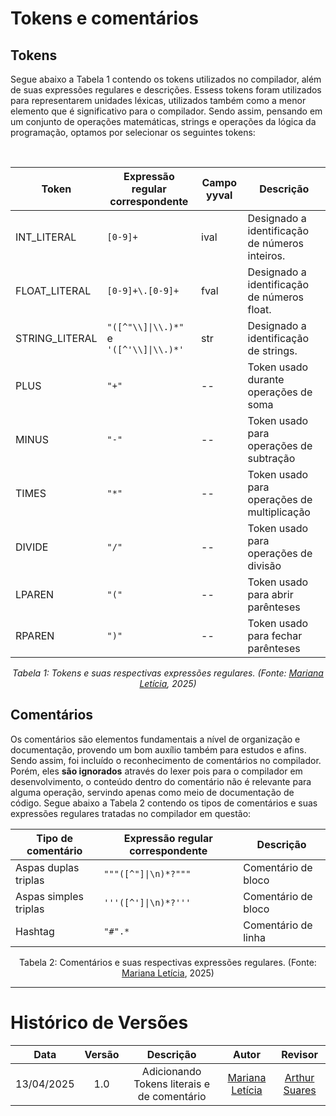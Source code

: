

# Tokens e comentários

##  Tokens

Segue abaixo a Tabela 1 contendo os tokens utilizados no compilador, além de suas expressões regulares e descrições. Essess tokens foram utilizados para representarem unidades léxicas, utilizados também como a menor elemento que é significativo para o compilador. Sendo assim, pensando em um conjunto de operações matemáticas, strings e operações da lógica da programação, optamos por selecionar os seguintes tokens:

<br>

<center>

<table>
  <thead>
    <tr>
      <th>Token</th>
      <th>Expressão regular correspondente</th>
      <th>Campo yyval</th>
      <th>Descrição</th>
    </tr>
  </thead>
  <tbody>
    <tr>
      <td>INT_LITERAL</td>
      <td><code>[0-9]+</code></td>
      <td>ival</td>
      <td>Designado a identificação de números inteiros.</td>
    </tr>
    <tr>
      <td>FLOAT_LITERAL</td>
      <td><code>[0-9]+\.[0-9]+</code></td>
      <td>fval</td>
      <td>Designado a identificação de números float.</td>
    </tr>
    <tr>
      <td>STRING_LITERAL</td>
      <td><code>&quot;([^&quot;\\]|\\.)*&quot;</code> e <code>&#39;([^&#39;\\]|\\.)*&#39;</code></td>
      <td>str</td>
      <td>Designado a identificação de strings.</td>
    </tr>
    <tr>
      <td>PLUS</td>
      <td><code>&quot;+&quot;</code></td>
      <td>--</td>
      <td>Token usado durante operações de soma</td>
    </tr>
    <tr>
      <td>MINUS</td>
      <td><code>&quot;-&quot;</code></td>
      <td>--</td>
      <td>Token usado para operações de subtração</td>
    </tr>
    <tr>
      <td>TIMES</td>
      <td><code>&quot;*&quot;</code></td>
      <td>--</td>
      <td>Token usado para operações de multiplicação</td>
    </tr>
    <tr>
      <td>DIVIDE</td>
      <td><code>&quot;/&quot;</code></td>
      <td>--</td>
      <td>Token usado para operações de divisão</td>
    </tr>
    <tr>
      <td>LPAREN</td>
      <td><code>&quot;(&quot;</code></td>
      <td>--</td>
      <td>Token usado para abrir parênteses</td>
    </tr>
    <tr>
      <td>RPAREN</td>
      <td><code>&quot;)&quot;</code></td>
      <td>--</td>
      <td>Token usado para fechar parênteses</td>
    </tr>
  </tbody>
</table>

<p><em>Tabela 1: Tokens e suas respectivas expressões regulares. (Fonte: <a href="https://github.com/Marianannn">Mariana Letícia</a>, 2025)</em></p>

</center>


## Comentários

Os comentários são elementos fundamentais a nível de organização e documentação, provendo um bom auxílio também para estudos e afins. Sendo assim, foi incluído o reconhecimento de comentários no compilador. Porém, eles **são ignorados** através do lexer pois para o compilador em desenvolvimento, o conteúdo dentro do comentário não é relevante para alguma operação, servindo apenas como meio de documentação de código. Segue abaixo a Tabela 2 contendo os tipos de comentários e suas expressões regulares tratadas no compilador em questão:

<center>

<table>
  <thead>
    <tr>
      <th>Tipo de comentário</th>
      <th>Expressão regular correspondente</th>
      <th>Descrição</th>
    </tr>
  </thead>
  <tbody>
    <tr>
      <td>Aspas duplas triplas</td>
      <td><code>&quot;&quot;&quot;([^&quot;]|\n)*?&quot;&quot;&quot;</code></td>
      <td>Comentário de bloco</td>
    </tr>
    <tr>
      <td>Aspas simples triplas</td>
      <td><code>&#39;&#39;&#39;([^&#39;]|\n)*?&#39;&#39;&#39;</code></td>
      <td>Comentário de bloco</td>
    </tr>
    <tr>
      <td>Hashtag</td>
      <td><code>&quot;#&quot;.*</code></td>
      <td>Comentário de linha</td>
    </tr>
  </tbody>
</table>



Tabela 2: Comentários e suas respectivas expressões regulares. (Fonte: [Mariana Letícia](https://github.com/Marianannn), 2025)

</center>

---

# Histórico de Versões

|**Data** | **Versão** | **Descrição** | **Autor** | **Revisor** |
|:---: | :---: | :---: | :---: | :---: |
| 13/04/2025 | 1.0 | Adicionando Tokens literais e de comentário | [Mariana Letícia](https://github.com/Marianannn) | [Arthur Suares](https://github.com/arthur-suares) |